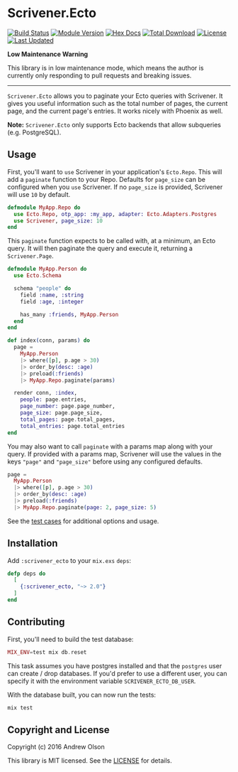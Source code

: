 # Scrivener.Ecto

[![Build Status](https://travis-ci.org/drewolson/scrivener_ecto.svg?branch=master)](https://travis-ci.org/drewolson/scrivener_ecto)
[![Module Version](https://img.shields.io/hexpm/v/scrivener_ecto.svg)](https://hex.pm/packages/scrivener_ecto)
[![Hex Docs](https://img.shields.io/badge/hex-docs-lightgreen.svg)](https://hexdocs.pm/scrivener_ecto/)
[![Total Download](https://img.shields.io/hexpm/dt/scrivener_ecto.svg)](https://hex.pm/packages/scrivener_ecto)
[![License](https://img.shields.io/hexpm/l/scrivener_ecto.svg)](https://github.com/drewolson/scrivener_ecto/blob/master/LICENSE)
[![Last Updated](https://img.shields.io/github/last-commit/drewolson/scrivener_ecto.svg)](https://github.com/drewolson/scrivener_ecto/commits/master)

**Low Maintenance Warning**

This library is in low maintenance mode, which means the author is currently only responding to pull requests and breaking issues.

---

`Scrivener.Ecto` allows you to paginate your Ecto queries with Scrivener. It gives you useful information such as the total number of pages, the current page, and the current page's entries. It works nicely with Phoenix as well.

**Note:** `Scrivener.Ecto` only supports Ecto backends that allow subqueries (e.g. PostgreSQL).

## Usage

First, you'll want to `use` Scrivener in your application's `Ecto.Repo`. This will add a `paginate` function to your Repo. Defaults for `page_size` can be configured when you `use` Scrivener. If no `page_size` is provided, Scrivener will use `10` by default.

```elixir
defmodule MyApp.Repo do
  use Ecto.Repo, otp_app: :my_app, adapter: Ecto.Adapters.Postgres
  use Scrivener, page_size: 10
end
```

This `paginate` function expects to be called with, at a minimum, an Ecto query. It will then paginate the query and execute it, returning a `Scrivener.Page`.

```elixir
defmodule MyApp.Person do
  use Ecto.Schema

  schema "people" do
    field :name, :string
    field :age, :integer

    has_many :friends, MyApp.Person
  end
end
```

```elixir
def index(conn, params) do
  page =
    MyApp.Person
    |> where([p], p.age > 30)
    |> order_by(desc: :age)
    |> preload(:friends)
    |> MyApp.Repo.paginate(params)

  render conn, :index,
    people: page.entries,
    page_number: page.page_number,
    page_size: page.page_size,
    total_pages: page.total_pages,
    total_entries: page.total_entries
end
```

You may also want to call `paginate` with a params map along with your query. If provided with a params map, Scrivener will use the values in the keys `"page"` and `"page_size"` before using any configured defaults.

```elixir
page =
  MyApp.Person
  |> where([p], p.age > 30)
  |> order_by(desc: :age)
  |> preload(:friends)
  |> MyApp.Repo.paginate(page: 2, page_size: 5)
```

See the [test cases](https://github.com/drewolson/scrivener_ecto/blob/master/test/scrivener/paginator/ecto/query_test.exs) for additional options and usage.

## Installation

Add `:scrivener_ecto` to your `mix.exs` `deps`:

```elixir
defp deps do
  [
    {:scrivener_ecto, "~> 2.0"}
  ]
end
```

## Contributing

First, you'll need to build the test database:

```elixir
MIX_ENV=test mix db.reset
```

This task assumes you have postgres installed and that the `postgres` user can create / drop databases. If you'd prefer to use a different user, you can specify it with the environment variable `SCRIVENER_ECTO_DB_USER`.

With the database built, you can now run the tests:

```elixir
mix test
```

## Copyright and License

Copyright (c) 2016 Andrew Olson

This library is MIT licensed. See the
[LICENSE](https://github.com/drewolson/scrivener_ecto/blob/master/LICENSE) for details.
